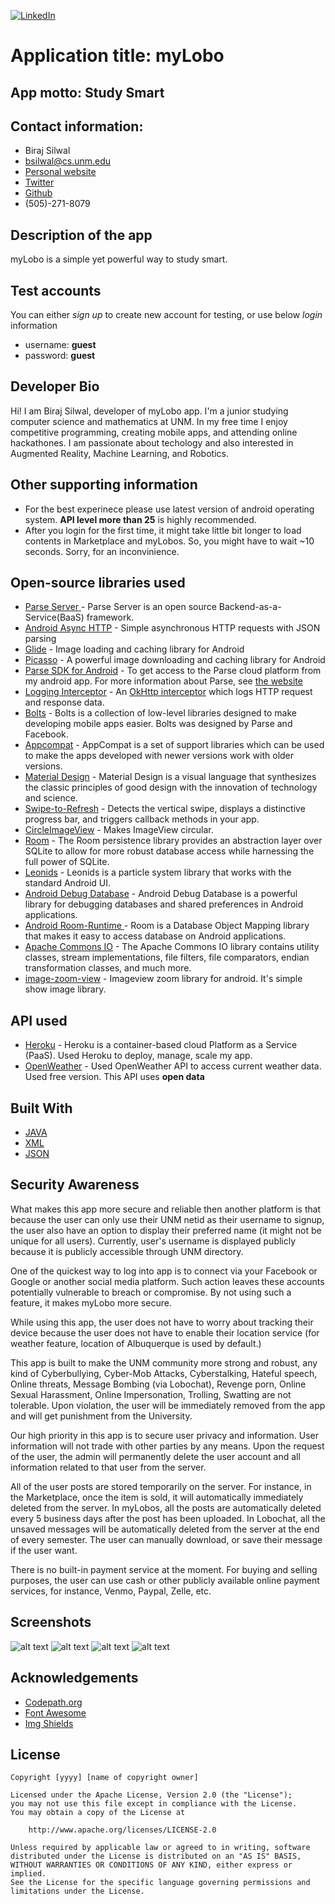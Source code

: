 [![LinkedIn][linkedin-shield]][linkedin-url]

# Application title: myLobo

## App motto: Study Smart

## Contact information:
- Biraj Silwal
- bsilwal@cs.unm.edu
- [Personal website](https://birajsilwal.com/)
- [Twitter](https://twitter.com/home)
- [Github](https://github.com/birajsilwal)
- (505)-271-8079

## Description of the app
myLobo is a simple yet powerful way to study smart. 

## Test accounts
You can either *sign up* to create new account for testing, or use below *login* information
- username: **guest** 
- password: **guest** 

## Developer Bio
Hi! I am Biraj Silwal, developer of myLobo app. I'm a junior studying computer science and mathematics at UNM. In my free time I enjoy competitive programming, creating mobile apps, and attending online hackathones. I am passionate about techology and also interested in Augmented Reality, Machine Learning, and Robotics. 

## Other supporting information
- For the best experinece please use latest version of android operating system. **API level more than 25** is highly recommended. 
- After you login for the first time, it might take little bit longer to load contents in Marketplace and myLobos. So, you might have to wait ~10 seconds. Sorry, for an inconvinience. 

## Open-source libraries used

- [Parse Server ](https://github.com/parse-community/parse-server) - Parse Server is an open source Backend-as-a-Service(BaaS) framework.
- [Android Async HTTP](https://github.com/codepath/CPAsyncHttpClient) - Simple asynchronous HTTP requests with JSON parsing
- [Glide](https://github.com/bumptech/glide) - Image loading and caching library for Android
- [Picasso](https://github.com/square/picasso) - A powerful image downloading and caching library for Android
- [Parse SDK for Android](https://github.com/parse-community/Parse-SDK-Android) - To get access to the Parse cloud platform from my android app. For more information about Parse, see [the website](https://parseplatform.org/)
- [Logging Interceptor](https://github.com/square/okhttp/tree/master/okhttp-logging-interceptor) - An [OkHttp interceptor](https://square.github.io/okhttp/interceptors/) which logs HTTP request and response data.
- [Bolts](https://github.com/BoltsFramework/Bolts-Android) - Bolts is a collection of low-level libraries designed to make developing mobile apps easier. Bolts was designed by Parse and Facebook.
- [Appcompat](https://developer.android.com/jetpack/androidx/releases/appcompat) - AppCompat is a set of support libraries which can be used to make the apps developed with newer versions work with older versions.
- [Material Design](https://material.io/develop/android/docs/getting-started/) - Material Design is a visual language that synthesizes the classic principles of good design with the innovation of technology and science.
- [Swipe-to-Refresh](https://developer.android.com/jetpack/androidx/releases/swiperefreshlayout) - Detects the vertical swipe, displays a distinctive progress bar, and triggers callback methods in your app.
- [CircleImageView](https://github.com/hdodenhof/CircleImageView) - Makes ImageView circular. 
- [Room](https://developer.android.com/jetpack/androidx/releases/room) - The Room persistence library provides an abstraction layer over SQLite to allow for more robust database access while harnessing the full power of SQLite.
- [Leonids](https://github.com/plattysoft/Leonids) - Leonids is a particle system library that works with the standard Android UI.
- [Android Debug Database](https://github.com/amitshekhariitbhu/Android-Debug-Database) - Android Debug Database is a powerful library for debugging databases and shared preferences in Android applications.
- [ Android Room-Runtime ](https://mvnrepository.com/artifact/android.arch.persistence.room/runtime/1.1.1) - Room is a Database Object Mapping library that makes it easy to access database on Android applications. 
- [Apache Commons IO](https://github.com/apache/commons-io) - The Apache Commons IO library contains utility classes, stream implementations, file filters, file comparators, endian transformation classes, and much more.
- [image-zoom-view](https://github.com/hsmnzaydn/image-zoom-view) - Imageview zoom library for android. It's simple show image library.

## API used
- [Heroku](https://www.heroku.com/) - Heroku is a container-based cloud Platform as a Service (PaaS). Used Heroku to deploy, manage, scale my app.
- [OpenWeather](https://openweathermap.org/) - Used OpenWeather API to access current weather data. Used free version. This API uses **open data**

## Built With
- [JAVA](https://www.java.com/en/)
- [XML](https://en.wikipedia.org/wiki/XML)
- [JSON](https://www.json.org/json-en.html)

## Security Awareness
What makes this app more secure and reliable then another platform is that because the user can only use their UNM netid as their username to signup, the user also have an option to display their preferred name (it might not be unique for all users). Currently, user's username is displayed publicly because it is publicly accessible through UNM directory. 

One of the quickest way to log into app is to connect via your Facebook or Google or another social media platform. Such action leaves these accounts potentially vulnerable to breach or compromise. By not using such a feature, it makes myLobo more secure. 

While using this app, the user does not have to worry about tracking their device because the user does not have to enable their location service (for weather feature, location of Albuquerque is used by default.) 

This app is built to make the UNM community more strong and robust, any kind of Cyberbullying, Cyber-Mob Attacks, Cyberstalking, Hateful speech, Online threats, Message Bombing (via Lobochat), Revenge porn, Online Sexual Harassment, Online Impersonation, Trolling, Swatting are not tolerable. Upon violation, the user will be immediately removed from the app and will get punishment from the University. 

Our high priority in this app is to secure user privacy and information. User information will not trade with other parties by any means. Upon the request of the user, the admin will permanently delete the user account and all information related to that user from the server. 

All of the user posts are stored temporarily on the server. For instance, in the Marketplace, once the item is sold, it will automatically immediately deleted from the server. In myLobos, all the posts are automatically deleted every 5 business days after the post has been uploaded. In Lobochat, all the unsaved messages will be automatically deleted from the server at the end of every semester. The user can manually download, or save their message if the user want.

There is no built-in payment service at the moment. For buying and selling purposes, the user can use cash or other publicly available online payment services, for instance, Venmo, Paypal, Zelle, etc. 

## Screenshots

![alt text](https://github.com/birajsilwal/myLobo/blob/master/pic1.png)
![alt text](https://github.com/birajsilwal/myLobo/blob/master/pic2.png)
![alt text](https://github.com/birajsilwal/myLobo/blob/master/pic3.png)
![alt text](https://github.com/birajsilwal/myLobo/blob/master/pic4.png)

## Acknowledgements
* [Codepath.org](https://codepath.org/)
* [Font Awesome](https://fontawesome.com)
* [Img Shields](https://shields.io)

## License

    Copyright [yyyy] [name of copyright owner]

    Licensed under the Apache License, Version 2.0 (the "License");
    you may not use this file except in compliance with the License.
    You may obtain a copy of the License at

        http://www.apache.org/licenses/LICENSE-2.0

    Unless required by applicable law or agreed to in writing, software
    distributed under the License is distributed on an "AS IS" BASIS,
    WITHOUT WARRANTIES OR CONDITIONS OF ANY KIND, either express or implied.
    See the License for the specific language governing permissions and
    limitations under the License.


<!-- MARKDOWN LINKS & IMAGES -->
[contributors-shield]: https://img.shields.io/github/contributors/othneildrew/Best-README-Template.svg?style=flat-square
[linkedin-shield]: https://img.shields.io/badge/-LinkedIn-black.svg?style=flat-square&logo=linkedin&colorB=555
[linkedin-url]: https://linkedin.com/in/birajsilwal
